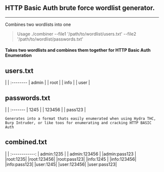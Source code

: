 ## HTTP Basic Auth brute force wordlist generator. 
---

Combines two wordlists into one

>
> Usage
> ./combiner --file1 '/path/to/wordlist/users.txt' --file2 '/path/to/wordlist/passwords.txt'
> 

#### Takes two wordlists and combines them together for HTTP Basic Auth Enumeration

 users.txt 
-------------
|       |
:--------
| admin |
| root  |
| info  |
| user  |

 passwords.txt 
-----------------

|      |
:-------
| 1245 |
| 123456 |
| pass123 |

```
Generates into a format thats easily enumerated when using Hydra THC, Burp Intruder, or like toos for enumerating and cracking HTTP BASIC Auth
```

 combined.txt 
----------------
|            |
:------------:
| admin:1235 |
| admin:123456 |
|admin:pass123 |
|root:1235|
|root:123456|
|root:pass123|
|info:1245 |
|info:123456|
|info:pass123|
|user:1245|
|user:123456|
|user:pass123|

